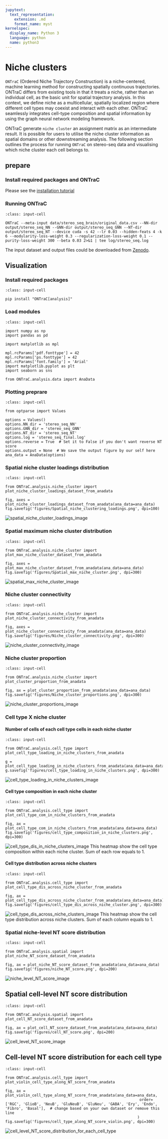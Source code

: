 ```yaml
---
jupytext:
  text_representation:
    extension: .md
    format_name: myst
kernelspec:
  display_name: Python 3
  language: python
  name: python3
---
```


# Niche clusters

`ONTraC` (Ordered Niche Trajectory Construction) is a niche-centered, machine learning method for constructing spatially continuous trajectories. ONTraC differs from existing tools in that it treats a niche, rather than an individual cell, as the basic unit for spatial trajectory analysis. In this context, we define niche as a multicellular, spatially localized region where different cell types may coexist and interact with each other. ONTraC seamlessly integrates cell-type composition and spatial information by using the graph neural network modeling framework.

ONTraC generate `niche cluster` an assignment matrix as an intermediate result. It is possible for users to utilise the niche cluster information as spatial domains or other downstreaming analysis. The following section outlines the process for running `ONTraC` on stereo-seq data and visualising which niche cluster each cell belongs to.

## prepare

### Install required packages and ONTraC

Please see the [installation tutorial](installation.md)

### Running ONTraC

```{code-cell}
:class: input-cell

ONTraC --meta-input data/stereo_seq_brain/original_data.csv --NN-dir output/stereo_seq_NN --GNN-dir output/stereo_seq_GNN --NT-dir output/stereo_seq_NT --device cuda -s 42 --lr 0.03 --hidden-feats 4 -k 6 --modularity-loss-weight 0.3 --regularization-loss-weight 0.1 --purity-loss-weight 300 --beta 0.03 2>&1 | tee log/stereo_seq.log
```

The input dataset and output files could be downloaded from [Zenodo](https://zenodo.org/records/11186620).

## Visualization

### Install required packages

```{code-cell}
:class: input-cell

pip install "ONTraC[analysis]"
```

### Load modules

```{code-cell}
:class: input-cell

import numpy as np
import pandas as pd

import matplotlib as mpl

mpl.rcParams['pdf.fonttype'] = 42
mpl.rcParams['ps.fonttype'] = 42
mpl.rcParams['font.family'] = 'Arial'
import matplotlib.pyplot as plt
import seaborn as sns

from ONTraC.analysis.data import AnaData
```

### Plotting preprare

```{code-cell}
:class: input-cell

from optparse import Values

options = Values()
options.NN_dir = 'stereo_seq_NN'
options.GNN_dir = 'stereo_seq_GNN'
options.NT_dir = 'stereo_seq_NT'
options.log = 'stereo_seq_final.log'
options.reverse = True  # Set it to False if you don't want reverse NT score
options.output = None  # We save the output figure by our self here
ana_data = AnaData(options)
```

### Spatial niche cluster loadings distribution

```{code-cell}
:class: input-cell

from ONTraC.analysis.niche_cluster import plot_niche_cluster_loadings_dataset_from_anadata

fig, axes = plot_niche_cluster_loadings_dataset_from_anadata(ana_data=ana_data)
fig.savefig('figures/Spatial_niche_clustering_loadings.png', dpi=100)
```

![spatial_niche_cluster_loadings_image](../images/visualizations/Spatial_niche_clustering_loadings.png)

### Spatial maximum niche cluster distribution

```{code-cell}
:class: input-cell

from ONTraC.analysis.niche_cluster import plot_max_niche_cluster_dataset_from_anadata

fig, axes = plot_max_niche_cluster_dataset_from_anadata(ana_data=ana_data)
fig.savefig('figures/Spatial_max_niche_cluster.png', dpi=300)
```

![spatial_max_niche_cluster_image](../images/visualizations/Spatial_max_niche_cluster.png)

### Niche cluster connectivity

```{code-cell}
:class: input-cell

from ONTraC.analysis.niche_cluster import plot_niche_cluster_connectivity_from_anadata

fig, axes = plot_niche_cluster_connectivity_from_anadata(ana_data=ana_data)
fig.savefig('figures/Niche_cluster_connectivity.png', dpi=300)
```

![niche_cluster_connectivity_image](../images/visualizations/Niche_cluster_connectivity.png)

### Niche cluster proportion

```{code-cell}
:class: input-cell

from ONTraC.analysis.niche_cluster import plot_cluster_proportion_from_anadata

fig, ax = plot_cluster_proportion_from_anadata(ana_data=ana_data)
fig.savefig('figures/Niche_cluster_proportions.png', dpi=300)
```

![niche_cluster_proportions_image](../images/visualizations/Niche_cluster_proportions.png)

### Cell type X niche cluster

#### Number of cells of each cell type cells in each niche cluster

```{code-cell}
:class: input-cell

from ONTraC.analysis.cell_type import plot_cell_type_loading_in_niche_clusters_from_anadata

g = plot_cell_type_loading_in_niche_clusters_from_anadata(ana_data=ana_data)
g.savefig('figures/cell_type_loading_in_niche_clusters.png', dpi=300)
```

![cell_type_loading_in_niche_clusters_image](../images/visualizations/cell_type_loading_in_niche_clusters.png)

#### Cell type composition in each niche cluster

```{code-cell}
:class: input-cell

from ONTraC.analysis.cell_type import plot_cell_type_com_in_niche_clusters_from_anadata

fig, ax = plot_cell_type_com_in_niche_clusters_from_anadata(ana_data=ana_data)
fig.savefig('figures/cell_type_composition_in_niche_clusters.png', dpi=300)
```

![cell_type_dis_in_niche_clusters_image](../images/visualizations/cell_type_dis_in_niche_clusters.png)
This heatmap show the cell type composition within each niche cluster. Sum of each row equals to 1.

#### Cell type distribution across niche clusters

```{code-cell}
:class: input-cell

from ONTraC.analysis.cell_type import plot_cell_type_dis_across_niche_cluster_from_anadata

fig, ax = plot_cell_type_dis_across_niche_cluster_from_anadata(ana_data=ana_data)
fig.savefig('figures/cell_type_dis_across_niche_cluster.png', dpi=300)
```

![cell_type_dis_across_niche_clusters_image](../images/visualizations/cell_type_dis_across_niche_clusters.png)
This heatmap show the cell type distribution across niche clusters. Sum of each column equals to 1.

### Spatial niche-level NT score distribution

```{code-cell}
:class: input-cell

from ONTraC.analysis.spatial import plot_niche_NT_score_dataset_from_anadata

fig, ax = plot_niche_NT_score_dataset_from_anadata(ana_data=ana_data)
fig.savefig('figures/niche_NT_score.png', dpi=200)
```

![niche_level_NT_score_image](../images/visualizations/niche_NT_score.png)

## Spatial cell-level NT score distribution

```{code-cell}
:class: input-cell

from ONTraC.analysis.spatial import plot_cell_NT_score_dataset_from_anadata

fig, ax = plot_cell_NT_score_dataset_from_anadata(ana_data=ana_data)
fig.savefig('figures/cell_NT_score.png', dpi=200)
```

![cell_level_NT_score_image](../images/visualizations/cell_NT_score.png)

## Cell-level NT score distribution for each cell type

```{code-cell}
:class: input-cell

from ONTraC.analysis.cell_type import plot_violin_cell_type_along_NT_score_from_anadata

fig, ax = plot_violin_cell_type_along_NT_score_from_anadata(ana_data=ana_data,
                                                            order=['RGC', 'GlioB', 'NeuB', 'GluNeuB', 'GluNeu', 'GABA', 'Ery', 'Endo', 'Fibro', 'Basal'],  # change based on your own dataset or remove this line
                                                           )
fig.savefig('figures/cell_type_along_NT_score_violin.png', dpi=300)
```

![cell_level_NT_score_distribution_for_each_cell_type](../images/visualizations/cell_type_along_NT_score_violin.png)
